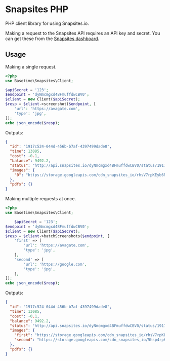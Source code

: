 Snapsites PHP
=============
PHP client library for using Snapsites.io.

Making a request to the Snapsites API requires an API key and secret. You can get these from the [Snapsites dashboard](https://snapsites.io/dashboard).

## Usage
Making a single request.

```php
<?php
use Basetime\Snapsites\Client;

$apiSecret = '123';
$endpoint = 'dyNmcmgxd4BFmuffdwCBV0';
$client = new Client($apiSecret);
$resp = $client->screenshot($endpoint, [
    'url': 'https://avagate.com',
    'type': 'jpg',
]);
echo json_encode($resp);
```

Outputs:
```json
{
  "id": "1917c524-044d-456b-b7af-4397499dade8",
  "time": 13085,
  "cost": -0.1,
  "balance": 9492.2,
  "status": "http://api.snapsites.io/dyNmcmgxd4BFmuffdwCBV0/status/1917c524-044d-456b-b7af-4397499dade8",
  "images": {
    "0": "https://storage.googleapis.com/cdn_snapsites_io/rhsV7rpKEyb6Ng1KxiDupA.jpeg"
  },
  "pdfs": {}
}
```

Making multiple requests at once.

```php
<?php
use Basetime\Snapsites\Client;

    $apiSecret = '123';
$endpoint = 'dyNmcmgxd4BFmuffdwCBV0';
$client = new Client($apiSecret);
$resp = $client->batchScreenshots($endpoint, [
    'first' => [
        'url': 'https://avagate.com',
        'type': 'jpg',
    ],
    'second' => [
        'url': 'https://google.com',
        'type': 'jpg',
    ],
]);
echo json_encode($resp);
```

Outputs:
```json
{
  "id": "1917c524-044d-456b-b7af-4397499dade8",
  "time": 13085,
  "cost": -0.1,
  "balance": 9492.2,
  "status": "http://api.snapsites.io/dyNmcmgxd4BFmuffdwCBV0/status/1917c524-044d-456b-b7af-4397499dade8",
  "images": {
    "first": "https://storage.googleapis.com/cdn_snapsites_io/rhsV7rpKEyb6Ng1KxiDupA.jpeg",
    "second": "https://storage.googleapis.com/cdn_snapsites_io/5hsp4rpKEyb6Ng1KxiDupd.jpeg"
  },
  "pdfs": {}
}
```
